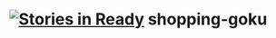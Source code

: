[![Stories in Ready](https://badge.waffle.io/zenangular-maceio/shopping-goku.png?label=ready&title=Ready)](https://waffle.io/zenangular-maceio/shopping-goku)
shopping-goku
=============

